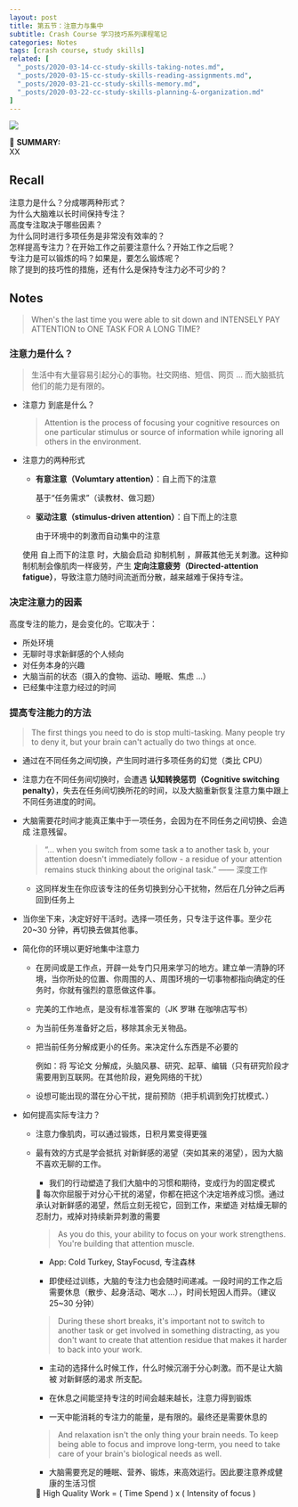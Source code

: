 ```yaml
---
layout: post
title: 第五节：注意力与集中
subtitle: Crash Course 学习技巧系列课程笔记
categories: Notes
tags: [crash course, study skills]
related: [
  "_posts/2020-03-14-cc-study-skills-taking-notes.md",
  "_posts/2020-03-15-cc-study-skills-reading-assignments.md",
  "_posts/2020-03-21-cc-study-skills-memory.md",
  "_posts/2020-03-22-cc-study-skills-planning-&-organization.md"
]
---
```


![](https://www.youtube.com/watch?v=L_2JaFnkZ4o)

📌 **SUMMARY:**  
XX

## Recall

注意力是什么？分成哪两种形式？  
为什么大脑难以长时间保持专注？  
高度专注取决于哪些因素？  
为什么同时进行多项任务是非常没有效率的？  
怎样提高专注力？在开始工作之前要注意什么？开始工作之后呢？  
专注力是可以锻炼的吗？如果是，要怎么锻炼呢？  
除了提到的技巧性的措施，还有什么是保持专注力必不可少的？

## Notes

> When's the last time you were able to sit down and INTENSELY PAY ATTENTION to ONE TASK FOR A LONG TIME?

### 注意力是什么？

> 生活中有大量容易引起分心的事物。社交网络、短信、网页 ... 而大脑抵抗他们的能力是有限的。

- 注意力 到底是什么？

    > Attention is the process of focusing your cognitive resources on one particular stimulus or source of information while ignoring all others in the environment.


- 注意力的两种形式
    - **有意注意（Volumtary attention）**：自上而下的注意

        基于“任务需求”（读教材、做习题）

    - **驱动注意（stimulus-driven attention）**：自下而上的注意

        由于环境中的刺激而自动集中的注意


    使用 自上而下的注意 时，大脑会启动 抑制机制 ，屏蔽其他无关刺激。这种抑制机制会像肌肉一样疲劳，产生 **定向注意疲劳（Directed-attention fatigue）**，导致注意力随时间流逝而分散，越来越难于保持专注。


### 决定注意力的因素

高度专注的能力，是会变化的。它取决于：
  - 所处环境
  - 无聊时寻求新鲜感的个人倾向
  - 对任务本身的兴趣
  - 大脑当前的状态（摄入的食物、运动、睡眠、焦虑 ...）
  - 已经集中注意力经过的时间


### 提高专注能力的方法

> The first things you need to do is stop multi-tasking. Many people try to deny it, but your brain can't actually do two things at once.

- 通过在不同任务之间切换，产生同时进行多项任务的幻觉（类比 CPU）
- 注意力在不同任务间切换时，会遭遇 **认知转换惩罚（Cognitive switching penalty）**，失去在任务间切换所花的时间，以及大脑重新恢复注意力集中跟上不同任务进度的时间。

- 大脑需要花时间才能真正集中于一项任务，会因为在不同任务之间切换、会造成 注意残留。

    > “... when you switch from some task a to another task b, your attention doesn't immediately follow - a residue of your attention remains stuck thinking about the original task.” —— 深度工作

    - 这同样发生在你应该专注的任务切换到分心干扰物，然后在几分钟之后再回到任务上

- 当你坐下来，决定好好干活时。选择一项任务，只专注于这件事。至少花 20~30 分钟，再切换去做其他事。

- 简化你的环境以更好地集中注意力

    - 在房间或是工作点，开辟一处专门只用来学习的地方。建立单一清静的环境，当你所处的位置、你周围的人、周围环境的一切事物都指向确定的任务时，你就有强烈的意愿做这件事。

    - 完美的工作地点，是没有标准答案的（JK 罗琳 在咖啡店写书）

    - 为当前任务准备好之后，移除其余无关物品。

    - 把当前任务分解成更小的任务。来决定什么东西是不必要的

        例如：将 写论文 分解成，头脑风暴、研究、起草、编辑（只有研究阶段才需要用到互联网。在其他阶段，避免网络的干扰）

    - 设想可能出现的潜在分心干扰，提前预防（把手机调到免打扰模式、）

- 如何提高实际专注力？
    - 注意力像肌肉，可以通过锻炼，日积月累变得更强
    - 最有效的方式是学会抵抗 对新鲜感的渴望（突如其来的渴望），因为大脑不喜欢无聊的工作。

        - 我们的行动塑造了我们大脑中的习惯和期待，变成行为的固定模式

        <aside>
        📍 每次你屈服于对分心干扰的渴望，你都在把这个决定培养成习惯。通过承认对新鲜感的渴望，然后立刻无视它，回到工作，来塑造 对枯燥无聊的忍耐力，戒掉对持续新异刺激的需要
        </aside>   

        > As you do this, your ability to focus on your work strengthens. You're building that attention muscle.

        - App: Cold Turkey, StayFocusd, 专注森林

        - 即使经过训练，大脑的专注力也会随时间递减。一段时间的工作之后需要休息（散步、起身活动、喝水 ...），时间长短因人而异。（建议 25~30 分钟）

        > During these short breaks, it's important not to switch to another task or get involved in something distracting, as you don't want to create that attention residue that makes it harder to back into your work.


        - 主动的选择什么时候工作，什么时候沉溺于分心刺激。而不是让大脑被 对新鲜感的渴求 所支配。

        - 在休息之间能坚持专注的时间会越来越长，注意力得到锻炼

        - 一天中能消耗的专注力的能量，是有限的。最终还是需要休息的

        > And relaxation isn't the only thing your brain needs. To keep being able to focus and improve long-term, you need to take care of your brain's biological needs as well.


        - 大脑需要充足的睡眠、营养、锻炼，来高效运行。因此要注意养成健康的生活习惯

        <aside>
        📍 High Quality Work = ( Time Spend ) x ( Intensity of focus )
        </aside>
